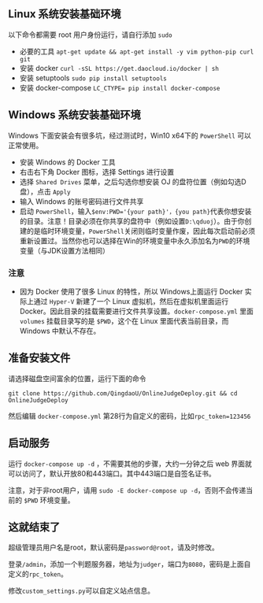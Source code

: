 ## Linux 系统安装基础环境

以下命令都需要 root 用户身份运行，请自行添加 `sudo`

 - 必要的工具 `apt-get update && apt-get install -y vim python-pip curl git`
 - 安装 docker `curl -sSL https://get.daocloud.io/docker | sh`
 - 安装 setuptools `sudo pip install setuptools`
 - 安装 docker-compose `LC_CTYPE= pip install docker-compose`

## Windows 系统安装基础环境

Windows 下面安装会有很多坑，经过测试时，Win10 x64下的 `PowerShell` 可以正常使用。

- 安装 Windows 的 Docker 工具
- 右击右下角 Docker 图标，选择 Settings 进行设置
- 选择 `Shared Drives` 菜单，之后勾选你想安装 OJ 的盘符位置（例如勾选D盘），点击 `Apply`
- 输入 Windows 的账号密码进行文件共享
- 启动 `PowerShell`，输入`$env:PWD='{your path}'，{you path}`代表你想安装的目录。注意！目录必须在你共享的盘符中（例如设置`D:\qduoj`）。由于你创建的是临时环境变量，`PowerShell`关闭则临时变量作废，因此每次启动前必须重新设置过。当然你也可以选择在Win的环境变量中永久添加名为`PWD`的环境变量（与JDK设置方法相同）

### 注意
 - 因为 Docker 使用了很多 Linux 的特性，所以 Windows上面运行 Docker 实际上通过 `Hyper-V` 新建了一个 Linux 虚拟机，然后在虚拟机里面运行Docker。因此目录的挂载需要进行文件共享设置。`docker-compose.yml` 里面 `volumes` 挂载目录写的是 `$PWD`，这个在 Linux 里面代表当前目录，而 Windows 中默认不存在。

## 准备安装文件

请选择磁盘空间富余的位置，运行下面的命令

`git clone https://github.com/QingdaoU/OnlineJudgeDeploy.git && cd OnlineJudgeDeploy`

然后编辑 `docker-compose.yml` 第28行为自定义的密码，比如`rpc_token=123456`

## 启动服务

运行 `docker-compose up -d` ，不需要其他的步骤，大约一分钟之后 web 界面就可以访问了，默认开放80和443端口。其中443端口是自签名证书。

注意，对于非root用户，请用 `sudo -E docker-compose up -d`，否则不会传递当前的 `$PWD` 环境变量。

## 这就结束了

超级管理员用户名是root，默认密码是`password@root`，请及时修改。

登录`/admin`，添加一个判题服务器，地址为`judger`，端口为`8080`，密码是上面自定义的`rpc_token`。

修改`custom_settings.py`可以自定义站点信息。
